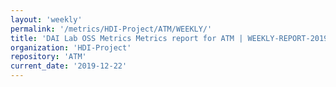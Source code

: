 ```yaml
---
layout: 'weekly'
permalink: '/metrics/HDI-Project/ATM/WEEKLY/'
title: 'DAI Lab OSS Metrics Metrics report for ATM | WEEKLY-REPORT-2019-12-22'
organization: 'HDI-Project'
repository: 'ATM'
current_date: '2019-12-22'
---
```


